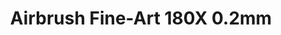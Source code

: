 ---
layout: product
title: "Airbrush Fine-Art 180X 0.2mm "
price: "5700" 
desc: "Airbrush 0.2mm"
img_path: "/assets/img/FA 180X.webp"
brand: "AK"
available: true
special_offer: false
new: true
soon: false
cat: "070000"
subcat: "070200"
subsubcat: "070201"
sifra: "FA 180X"
popular: false
spec: false
---